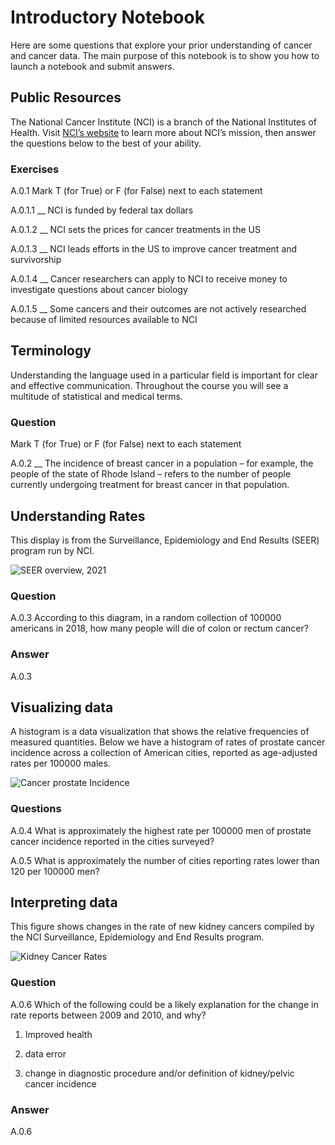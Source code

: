# Introductory Notebook

Here are some questions that explore your prior understanding of cancer
and cancer data. The main purpose of this notebook is to show you how to
launch a notebook and submit answers.

## Public Resources

The National Cancer Institute (NCI) is a branch of the National
Institutes of Health. Visit [NCI’s
website](https://www.cancer.gov/about-nci/overview) to learn more about
NCI’s mission, then answer the questions below to the best of your
ability.

### Exercises

A.0.1 Mark T (for True) or F (for False) next to each statement

A.0.1.1 \_\_ NCI is funded by federal tax dollars

A.0.1.2 \_\_ NCI sets the prices for cancer treatments in the US

A.0.1.3 \_\_ NCI leads efforts in the US to improve cancer treatment and
survivorship

A.0.1.4 \_\_ Cancer researchers can apply to NCI to receive money to
investigate questions about cancer biology

A.0.1.5 \_\_ Some cancers and their outcomes are not actively researched
because of limited resources available to NCI

## Terminology

Understanding the language used in a particular field is important for
clear and effective communication. Throughout the course you will see a
multitude of statistical and medical terms.

### Question

Mark T (for True) or F (for False) next to each statement

A.0.2 \_\_ The incidence of breast cancer in a population – for example,
the people of the state of Rhode Island – refers to the number of people
currently undergoing treatment for breast cancer in that population.

## Understanding Rates

This display is from the Surveillance, Epidemiology and End Results
(SEER) program run by NCI.

![SEER overview, 2021](images/rateOverview.jpg)

### Question

A.0.3 According to this diagram, in a random collection of 100000
americans in 2018, how many people will die of colon or rectum cancer?

### Answer

A.0.3

## Visualizing data

A histogram is a data visualization that shows the relative frequencies
of measured quantities. Below we have a histogram of rates of prostate
cancer incidence across a collection of American cities, reported as
age-adjusted rates per 100000 males.

![Cancer prostate Incidence](images/introhisto.jpg)

### Questions

A.0.4 What is approximately the highest rate per 100000 men of prostate
cancer incidence reported in the cities surveyed?

A.0.5 What is approximately the number of cities reporting rates lower
than 120 per 100000 men?

## Interpreting data

This figure shows changes in the rate of new kidney cancers compiled by
the NCI Surveillance, Epidemiology and End Results program.

![Kidney Cancer Rates](images/introseer.jpg)

### Question

A.0.6 Which of the following could be a likely explanation for the
change in rate reports between 2009 and 2010, and why?

1.  Improved health

2.  data error

3.  change in diagnostic procedure and/or definition of kidney/pelvic
    cancer incidence

### Answer

A.0.6
